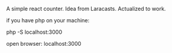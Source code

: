 A simple react counter. Idea from Laracasts. Actualized to work.

if you have php on your machine:

php -S localhost:3000

open browser:
localhost:3000
